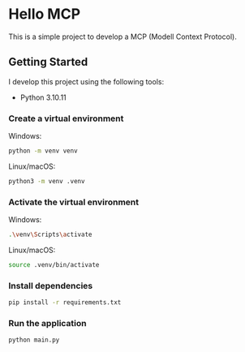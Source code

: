 # Hello MCP
This is a simple project to develop a MCP (Modell Context Protocol).

## Getting Started
I develop this project using the following tools:
- Python 3.10.11

### Create a virtual environment
Windows:
```bash
python -m venv venv
```

Linux/macOS:
```bash
python3 -m venv .venv
```

### Activate the virtual environment
Windows:
```bash
.\venv\Scripts\activate
```

Linux/macOS:
```bash
source .venv/bin/activate
```
### Install dependencies
```bash
pip install -r requirements.txt
```
### Run the application
```bash
python main.py
```

